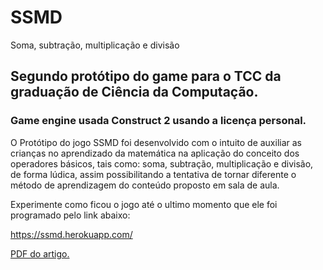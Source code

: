 # SSMD
 Soma, subtração, multiplicação e divisão

## Segundo protótipo do game para o TCC da graduação de Ciência da Computação.

### Game engine usada Construct 2 usando a licença personal.

O Protótipo do jogo SSMD foi desenvolvido com o intuito de auxiliar as crianças no aprendizado da matemática na aplicação do conceito dos operadores básicos, tais como: soma, subtração, multiplicação e divisão, de forma lúdica, assim possibilitando a tentativa de tornar diferente o método de aprendizagem do conteúdo proposto em sala de aula.

Experimente como ficou o jogo até o ultimo momento que ele foi programado pelo link abaixo:

https://ssmd.herokuapp.com/

[PDF do artigo.](http://conic-semesp.org.br/anais/files/2013/trabalho-1000016358.pdf)
